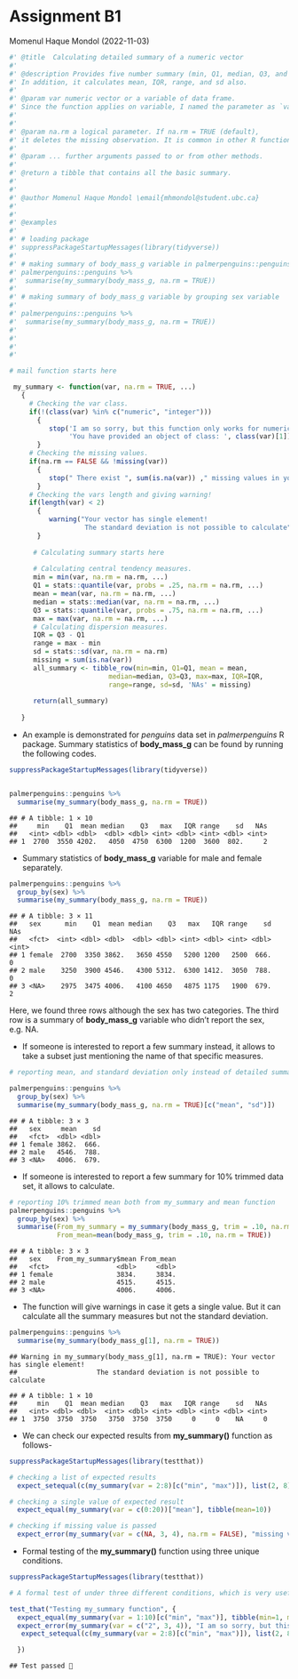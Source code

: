 Assignment B1
================
Momenul Haque Mondol
(2022-11-03)

``` r
#' @title  Calculating detailed summary of a numeric vector
#'
#' @description Provides five number summary (min, Q1, median, Q3, and max) of a numeric vector.
#' In addition, it calculates mean, IQR, range, and sd also.
#'
#' @param var numeric vector or a variable of data frame. 
#' Since the function applies on variable, I named the parameter as `var'.
#'
#'
#' @param na.rm a logical parameter. If na.rm = TRUE (default), 
#' it deletes the missing observation. It is common in other R functions as well.
#' 
#' @param ... further arguments passed to or from other methods.
#'
#' @return a tibble that contains all the basic summary.
#' 
#'  
#' @author Momenul Haque Mondol \email{mhmondol@student.ubc.ca}
#'
#'
#' @examples
#'
#' # loading package
#' suppressPackageStartupMessages(library(tidyverse))
#' 
#' # making summary of body_mass_g variable in palmerpenguins::penguins data set
#' palmerpenguins::penguins %>% 
#'  summarise(my_summary(body_mass_g, na.rm = TRUE))
#'  
#' # making summary of body_mass_g variable by grouping sex variable
#' 
#' palmerpenguins::penguins %>% 
#'  summarise(my_summary(body_mass_g, na.rm = TRUE))
#'
#'  
#'
#' 

# mail function starts here

 my_summary <- function(var, na.rm = TRUE, ...)
   {
     # Checking the var class.  
     if(!(class(var) %in% c("numeric", "integer")))
       {
          stop('I am so sorry, but this function only works for numeric input!\n',
               'You have provided an object of class: ', class(var)[1])
       }
     # Checking the missing values.   
     if(na.rm == FALSE && !missing(var))
       {
          stop(" There exist ", sum(is.na(var)) ," missing values in your variable!\n")
       }
     # Checking the vars length and giving warning!   
     if(length(var) < 2)
       {
          warning("Your vector has single element!
                   The standard deviation is not possible to calculate") 
       } 
   
      # Calculating summary starts here
      
      # Calculating central tendency measures.   
      min = min(var, na.rm = na.rm, ...)
      Q1 = stats::quantile(var, probs = .25, na.rm = na.rm, ...)
      mean = mean(var, na.rm = na.rm, ...)
      median = stats::median(var, na.rm = na.rm, ...)
      Q3 = stats::quantile(var, probs = .75, na.rm = na.rm, ...)
      max = max(var, na.rm = na.rm, ...)
      # Calculating dispersion measures.
      IQR = Q3 - Q1
      range = max - min
      sd = stats::sd(var, na.rm = na.rm)
      missing = sum(is.na(var))
      all_summary <- tibble_row(min=min, Q1=Q1, mean = mean,
                         median=median, Q3=Q3, max=max, IQR=IQR,
                         range=range, sd=sd, 'NAs' = missing)
      
      return(all_summary) 
      
   }
```

-   An example is demonstrated for *penguins* data set in
    *palmerpenguins* R package. Summary statistics of **body_mass_g**
    can be found by running the following codes.

``` r
suppressPackageStartupMessages(library(tidyverse))


palmerpenguins::penguins %>% 
  summarise(my_summary(body_mass_g, na.rm = TRUE))
```

    ## # A tibble: 1 × 10
    ##     min    Q1  mean median    Q3   max   IQR range    sd   NAs
    ##   <int> <dbl> <dbl>  <dbl> <dbl> <int> <dbl> <int> <dbl> <int>
    ## 1  2700  3550 4202.   4050  4750  6300  1200  3600  802.     2

-   Summary statistics of **body_mass_g** variable for male and female
    separately.

``` r
palmerpenguins::penguins %>% 
  group_by(sex) %>% 
  summarise(my_summary(body_mass_g, na.rm = TRUE))
```

    ## # A tibble: 3 × 11
    ##   sex      min    Q1  mean median    Q3   max   IQR range    sd   NAs
    ##   <fct>  <int> <dbl> <dbl>  <dbl> <dbl> <int> <dbl> <int> <dbl> <int>
    ## 1 female  2700  3350 3862.   3650 4550   5200 1200   2500  666.     0
    ## 2 male    3250  3900 4546.   4300 5312.  6300 1412.  3050  788.     0
    ## 3 <NA>    2975  3475 4006.   4100 4650   4875 1175   1900  679.     2

Here, we found three rows although the sex has two categories. The third
row is a summary of **body_mass_g** variable who didn’t report the sex,
e.g. NA.

-   If someone is interested to report a few summary instead, it allows
    to take a subset just mentioning the name of that specific measures.

``` r
# reporting mean, and standard deviation only instead of detailed summary.

palmerpenguins::penguins %>% 
  group_by(sex) %>% 
  summarise(my_summary(body_mass_g, na.rm = TRUE)[c("mean", "sd")])
```

    ## # A tibble: 3 × 3
    ##   sex     mean    sd
    ##   <fct>  <dbl> <dbl>
    ## 1 female 3862.  666.
    ## 2 male   4546.  788.
    ## 3 <NA>   4006.  679.

-   If someone is interested to report a few summary for 10% trimmed
    data set, it allows to calculate.

``` r
# reporting 10% trimmed mean both from my_summary and mean function
palmerpenguins::penguins %>% 
  group_by(sex) %>% 
  summarise(From_my_summary = my_summary(body_mass_g, trim = .10, na.rm = TRUE)["mean"],
            From_mean=mean(body_mass_g, trim = .10, na.rm = TRUE))
```

    ## # A tibble: 3 × 3
    ##   sex    From_my_summary$mean From_mean
    ##   <fct>                 <dbl>     <dbl>
    ## 1 female                3834.     3834.
    ## 2 male                  4515.     4515.
    ## 3 <NA>                  4006.     4006.

-   The function will give warnings in case it gets a single value. But
    it can calculate all the summary measures but not the standard
    deviation.

``` r
palmerpenguins::penguins %>% 
  summarise(my_summary(body_mass_g[1], na.rm = TRUE))
```

    ## Warning in my_summary(body_mass_g[1], na.rm = TRUE): Your vector has single element!
    ##                    The standard deviation is not possible to calculate

    ## # A tibble: 1 × 10
    ##     min    Q1  mean median    Q3   max   IQR range    sd   NAs
    ##   <int> <dbl> <dbl>  <int> <dbl> <int> <dbl> <int> <dbl> <int>
    ## 1  3750  3750  3750   3750  3750  3750     0     0    NA     0

-   We can check our expected results from **my_summary()** function as
    follows-

``` r
suppressPackageStartupMessages(library(testthat))

# checking a list of expected results 
  expect_setequal(c(my_summary(var = 2:8)[c("min", "max")]), list(2, 8))

# checking a single value of expected result 
  expect_equal(my_summary(var = c(0:20))["mean"], tibble(mean=10))

# checking if missing value is passed   
  expect_error(my_summary(var = c(NA, 3, 4), na.rm = FALSE), "missing values in your variable!")
```

-   Formal testing of the **my_summary()** function using three unique
    conditions.

``` r
suppressPackageStartupMessages(library(testthat))

# A formal test of under three different conditions, which is very useful.

test_that("Testing my_summary function", {
  expect_equal(my_summary(var = 1:10)[c("min", "max")], tibble(min=1, max=10))
  expect_error(my_summary(var = c("2", 3, 4)), "I am so sorry, but this function only works for numeric input!")
   expect_setequal(c(my_summary(var = 2:8)[c("min", "max")]), list(2, 8))

  })
```

    ## Test passed 🥳
